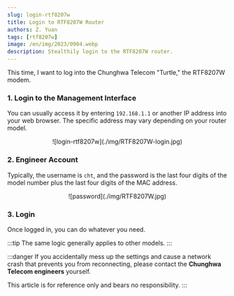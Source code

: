 ```yaml
---
slug: login-rtf8207w
title: Login to RTF8207W Router
authors: Z. Yuan
tags: [rtf8207w]
image: /en/img/2023/0904.webp
description: Stealthily login to the RTF8207W router.
---
```


This time, I want to log into the Chunghwa Telecom "Turtle," the RTF8207W modem.

<!-- truncate -->

### 1. Login to the Management Interface

You can usually access it by entering `192.168.1.1` or another IP address into your web browser. The specific address may vary depending on your router model.

<div align="center">
<figure style={{"width": "60%"}}>
![login-rtf8207w](./img/RTF8207W-login.jpg)
</figure>
</div>

### 2. Engineer Account

Typically, the username is `cht`, and the password is the last four digits of the model number plus the last four digits of the MAC address.

<div align="center">
<figure style={{"width": "60%"}}>
![password](./img/RTF8207W.jpg)
</figure>
</div>

### 3. Login

Once logged in, you can do whatever you need.

:::tip
The same logic generally applies to other models.
:::

:::danger
If you accidentally mess up the settings and cause a network crash that prevents you from reconnecting, please contact the **Chunghwa Telecom engineers** yourself.

This article is for reference only and bears no responsibility.
:::